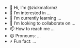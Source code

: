 - 👋 Hi, I’m @zickmaformz
- 👀 I’m interested in ...
- 🌱 I’m currently learning ...
- 💞️ I’m looking to collaborate on ...
- 📫 How to reach me ...
- 😄 Pronouns: ...
- ⚡ Fun fact: ...

<!---
zickmaformz/zickmaformz is a ✨ special ✨ repository because its `README.md` (this file) appears on your GitHub profile.
You can click the Preview link to take a look at your changes.
--->
